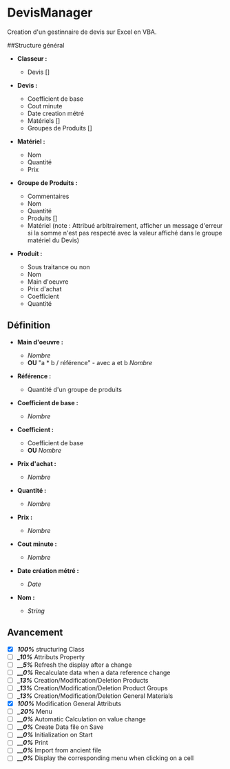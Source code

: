 # DevisManager

Creation d'un gestinnaire de devis sur Excel en VBA.

##Structure général
  
* **Classeur :**
	* Devis []
      
* **Devis :**
	* Coefficient de base
  	* Cout minute
 	* Date creation métré
  	* Matériels []
  	* Groupes de Produits []

* **Matériel :**
	* Nom
	* Quantité
  	* Prix

* **Groupe de Produits :**
	* Commentaires
	* Nom
  	* Quantité
  	* Produits []
	* Matériel (note : Attribué arbitrairement, afficher un message d'erreur si la somme n'est pas respecté avec la valeur affiché dans le groupe matériel du Devis)
      
* **Produit :**
	* Sous traitance ou non
	* Nom
	* Main d'oeuvre
  	* Prix d'achat
  	* Coefficient
	* Quantité
      
## Définition
* **Main d'oeuvre :**
	* *Nombre*
  	* **OU**  "a * b / référence"		- avec a et b *Nombre*
  
* **Référence :**
	* Quantité d'un groupe de produits

* **Coefficient de base :**
	* *Nombre*

* **Coefficient :**
	* Coefficient de base
  	* **OU**  *Nombre*
  
* **Prix d'achat :**
	* *Nombre*
      
* **Quantité :**
	* *Nombre*
      
* **Prix :**
	* *Nombre*

* **Cout minute :**
	* *Nombre*
      
* **Date création métré :**
	* *Date*
* **Nom :**
	* *String*

## Avancement

- [x] ***100%*** structuring Class
- [ ] ***_10%*** Attributs Property
- [ ] ***__5%*** Refresh the display after a change
- [ ] ***__0%*** Recalculate data when a data reference change
- [ ] ***_13%*** Creation/Modification/Deletion Products
- [ ] ***_13%*** Creation/Modification/Deletion Product Groups
- [ ] ***_13%*** Creation/Modification/Deletion General Materials
- [x] ***100%*** Modification General Attributs
- [ ] ***_20%*** Menu
- [ ] ***__0%*** Automatic Calculation on value change
- [ ] ***__0%*** Create Data file on Save
- [ ] ***__0%*** Initialization on Start
- [ ] ***__0%*** Print
- [ ] ***__0%*** Import from ancient file
- [ ] ***__0%*** Display the corresponding menu when clicking on a cell
